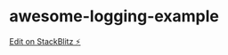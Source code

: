 # awesome-logging-example

[Edit on StackBlitz ⚡️](https://stackblitz.com/edit/awesome-logging-example)